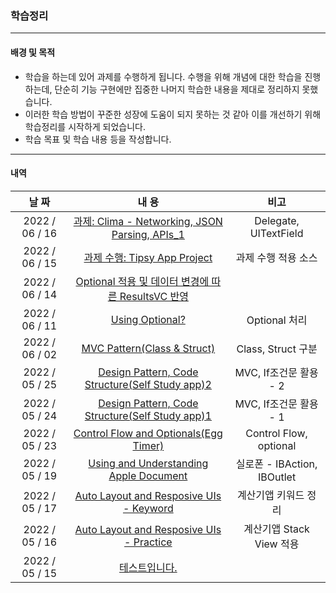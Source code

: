 ### 학습정리

------

#### 배경 및 목적

- 학습을 하는데 있어 과제를 수행하게 됩니다. 수행을 위해 개념에 대한 학습을 진행하는데, 단순히 기능 구현에만 집중한 나머지 학습한 내용을 제대로 정리하지 못했습니다.
- 이러한 학습 방법이 꾸준한 성장에 도움이 되지 못하는 것 같아 이를 개선하기 위해 학습정리를 시작하게 되었습니다.
- 학습 목표 및 학습 내용 등을 작성합니다.

------

#### 내역

|     날 짜      |                            내 용                             |            비고             |
| :------------: | :----------------------------------------------------------: | :-------------------------: |
| 2022 / 06 / 16 | [과제: Clima - Networking, JSON Parsing, APIs_1](https://inframince.notion.site/Swift_Netwroking-JsonParsing-APIs-and-Core-location-1-bb7557a37a4a4bfca5e7d6b1f42a9120) |    Delegate, UITextField    |
| 2022 / 06 / 15 | [과제 수행:  Tipsy App Project](https://inframince.notion.site/Swift_-_Tipsy-b45f0e936e99473a84a2304617d1a671) |     과제 수행 적용 소스     |
| 2022 / 06 / 14 | [Optional  적용 및 데이터 변경에 따른 ResultsVC 반영](https://inframince.notion.site/Swift_optional-476dcbcf1bd54eaa883a4118d7666f09) |                             |
| 2022 / 06 / 11 | [Using Optional?](https://inframince.notion.site/Swift_Using-Optional-fd316907dab849cf9ee3abf72493fc73) |        Optional 처리        |
| 2022 / 06 / 02 | [MVC Pattern(Class & Struct)](https://inframince.notion.site/Swift_MVC-Pattern_class-struct-5bd4dd58dd7141a49de72a32818cc22c) |     Class, Struct 구분      |
| 2022 / 05 / 25 | [Design Pattern, Code Structure(Self Study app)2](https://inframince.notion.site/Swift_Design-Pattern-Coder-Structure-2-71cbce3cb0eb48c88361619a38dad3c6) |   MVC, If조건문 활용 - 2    |
| 2022 / 05 / 24 | [Design Pattern, Code Structure(Self Study app)1 ](https://inframince.notion.site/Swift_Design-Pattern-Code-Structure-155466b3bc334df7bcdfc9657a8cdc82) |   MVC, If조건문 활용 - 1    |
| 2022 / 05 / 23 | [Control Flow and Optionals(Egg Timer)](https://inframince.notion.site/Swift_Intermediate-Swift-Programming-Control-Flow-and-Optionals-f10223e78ec340a7a230de75ee398067) |   Control Flow, optional    |
| 2022 / 05 / 19 | [Using and Understanding Apple Document](https://inframince.notion.site/Swift_Using-and-Understanding-Apple-Document-c0c0223f5dbd47cb98705245f335e462) | 실로폰 - IBAction, IBOutlet |
| 2022 / 05 / 17 | [Auto Layout and Resposive UIs -  Keyword](https://inframince.notion.site/Swift_Auto-Layout-and-Responsive-UIS_Keyword-ca8e617f2b564e8692ded11af7cc111d) |    계산기앱 키워드 정리     |
| 2022 / 05 / 16 | [Auto Layout and Resposive UIs -  Practice](https://inframince.notion.site/Swift_Auto-Layout-and-Resposive-UIs_Practice-0bbd7c3349c44a9597ae98b6302606e9) |  계산기앱  Stack View 적용  |
| 2022 / 05 / 15 | [테스트입니다.](https://joobang.notion.site/ee7d10d35c414aaaa93c573dd112e095) |                             |

